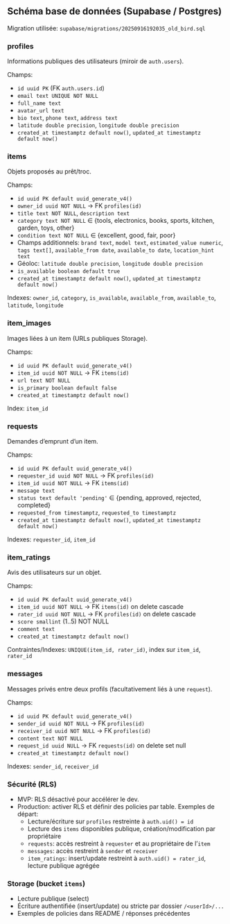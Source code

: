 ## Schéma base de données (Supabase / Postgres)

Migration utilisée: `supabase/migrations/20250916192035_old_bird.sql`

### profiles
Informations publiques des utilisateurs (miroir de `auth.users`).

Champs:
- `id uuid PK` (FK `auth.users.id`)
- `email text UNIQUE NOT NULL`
- `full_name text`
- `avatar_url text`
- `bio text`, `phone text`, `address text`
- `latitude double precision`, `longitude double precision`
- `created_at timestamptz default now()`, `updated_at timestamptz default now()`

### items
Objets proposés au prêt/troc.

Champs:
- `id uuid PK default uuid_generate_v4()`
- `owner_id uuid NOT NULL` → FK `profiles(id)`
- `title text NOT NULL`, `description text`
- `category text NOT NULL` ∈ {tools, electronics, books, sports, kitchen, garden, toys, other}
- `condition text NOT NULL` ∈ {excellent, good, fair, poor}
- Champs additionnels: `brand text`, `model text`, `estimated_value numeric`, `tags text[]`, `available_from date`, `available_to date`, `location_hint text`
- Géoloc: `latitude double precision`, `longitude double precision`
- `is_available boolean default true`
- `created_at timestamptz default now()`, `updated_at timestamptz default now()`

Indexes: `owner_id`, `category`, `is_available`, `available_from`, `available_to`, `latitude`, `longitude`

### item_images
Images liées à un item (URLs publiques Storage).

Champs:
- `id uuid PK default uuid_generate_v4()`
- `item_id uuid NOT NULL` → FK `items(id)`
- `url text NOT NULL`
- `is_primary boolean default false`
- `created_at timestamptz default now()`

Index: `item_id`

### requests
Demandes d’emprunt d’un item.

Champs:
- `id uuid PK default uuid_generate_v4()`
- `requester_id uuid NOT NULL` → FK `profiles(id)`
- `item_id uuid NOT NULL` → FK `items(id)`
- `message text`
- `status text default 'pending'` ∈ {pending, approved, rejected, completed}
- `requested_from timestamptz`, `requested_to timestamptz`
- `created_at timestamptz default now()`, `updated_at timestamptz default now()`

Indexes: `requester_id`, `item_id`

### item_ratings
Avis des utilisateurs sur un objet.

Champs:
- `id uuid PK default uuid_generate_v4()`
- `item_id uuid NOT NULL` → FK `items(id)` on delete cascade
- `rater_id uuid NOT NULL` → FK `profiles(id)` on delete cascade
- `score smallint` (1..5) NOT NULL
- `comment text`
- `created_at timestamptz default now()`

Contraintes/Indexes: `UNIQUE(item_id, rater_id)`, index sur `item_id`, `rater_id`

### messages
Messages privés entre deux profils (facultativement liés à une `request`).

Champs:
- `id uuid PK default uuid_generate_v4()`
- `sender_id uuid NOT NULL` → FK `profiles(id)`
- `receiver_id uuid NOT NULL` → FK `profiles(id)`
- `content text NOT NULL`
- `request_id uuid NULL` → FK `requests(id)` on delete set null
- `created_at timestamptz default now()`

Indexes: `sender_id`, `receiver_id`

### Sécurité (RLS)
- MVP: RLS désactivé pour accélérer le dev.
- Production: activer RLS et définir des policies par table. Exemples de départ:
  - Lecture/écriture sur `profiles` restreinte à `auth.uid() = id`
  - Lecture des `items` disponibles publique, création/modification par propriétaire
  - `requests`: accès restreint à `requester` et au propriétaire de l’`item`
  - `messages`: accès restreint à `sender` et `receiver`
  - `item_ratings`: insert/update restreint à `auth.uid() = rater_id`, lecture publique agrégée

### Storage (bucket `items`)
- Lecture publique (select)
- Écriture authentifiée (insert/update) ou stricte par dossier `/<userId>/...`
- Exemples de policies dans README / réponses précédentes


